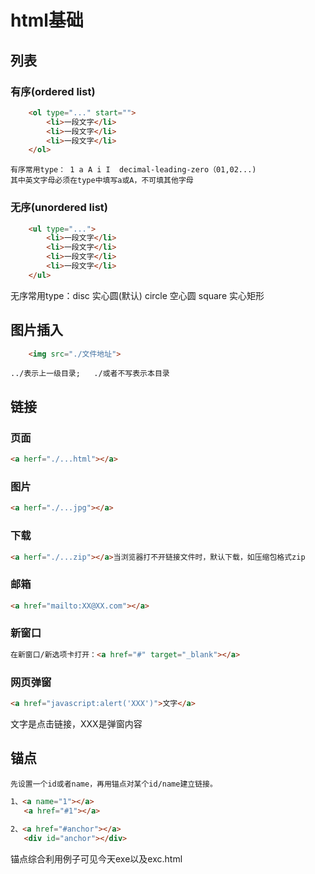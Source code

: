 # html基础
## 列表
### 有序(ordered list)
```html
    <ol type="..." start="">
        <li>一段文字</li>
        <li>一段文字</li>
        <li>一段文字</li>
    </ol>
```   
    有序常用type： 1 a A i I  decimal-leading-zero（01,02...)
    其中英文字母必须在type中填写a或A，不可填其他字母

### 无序(unordered list)
```html  
    <ul type="...">
        <li>一段文字</li>
        <li>一段文字</li>    
        <li>一段文字</li>    
        <li>一段文字</li>    
    </ul> 
```  
   无序常用type：disc 实心圆(默认) circle 空心圆 square 实心矩形
## 图片插入
```html
    <img src="./文件地址">
```
    ../表示上一级目录;   ./或者不写表示本目录
## 链接
### 页面
```html
<a herf="./...html"></a>
```
### 图片
```html
<a herf="./...jpg"></a>
```
### 下载
```html
<a herf="./...zip"></a>当浏览器打不开链接文件时，默认下载，如压缩包格式zip
```
### 邮箱
```html
<a href="mailto:XX@XX.com"></a>
```
### 新窗口
```html
在新窗口/新选项卡打开：<a href="#" target="_blank"></a>
```
### 网页弹窗
```html
<a href="javascript:alert('XXX')">文字</a>
```
文字是点击链接，XXX是弹窗内容
## 锚点
    先设置一个id或者name，再用锚点对某个id/name建立链接。
```html
1、<a name="1"></a>
   <a href="#1"></a> 
 
2、<a href="#anchor"></a>
   <div id="anchor"></div>
```
锚点综合利用例子可见今天exe以及exc.html


